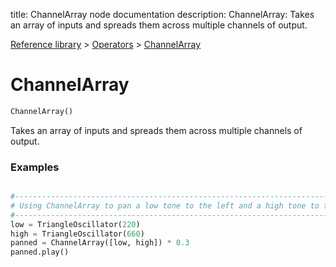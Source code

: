 title: ChannelArray node documentation
description: ChannelArray: Takes an array of inputs and spreads them across multiple channels of output.

[Reference library](../../index.md) > [Operators](../index.md) > [ChannelArray](index.md)

# ChannelArray

```python
ChannelArray()
```

Takes an array of inputs and spreads them across multiple channels of output.

### Examples

```python

#-------------------------------------------------------------------------------
# Using ChannelArray to pan a low tone to the left and a high tone to the right.
#-------------------------------------------------------------------------------
low = TriangleOscillator(220)
high = TriangleOscillator(660)
panned = ChannelArray([low, high]) * 0.3
panned.play()

```

